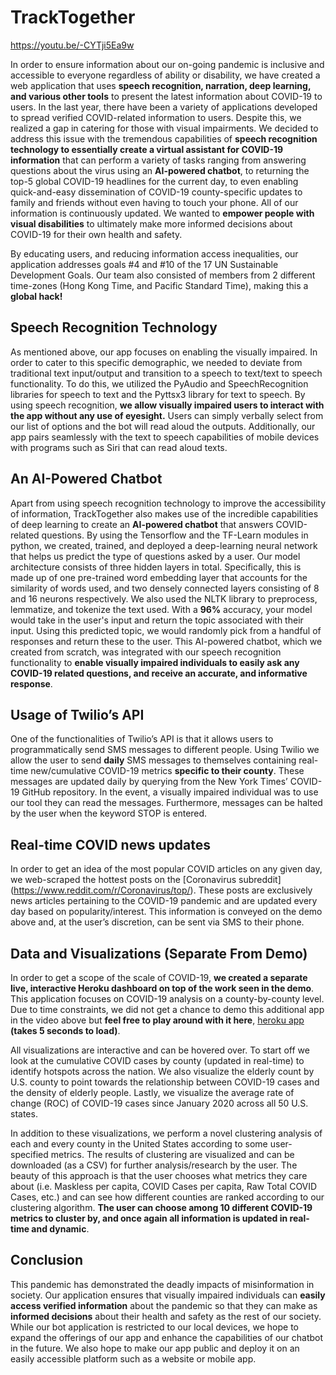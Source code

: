 # TrackTogether

https://youtu.be/-CYTji5Ea9w

In order to ensure information about our on-going pandemic is inclusive and accessible to everyone regardless of ability or disability, we have created a web application that uses **speech recognition, narration, deep learning, and various other tools** to present the latest information about COVID-19 to users. In the last year, there have been a variety of applications developed to spread verified COVID-related information to users. Despite this, we realized a gap in catering for those with visual impairments. We decided to address this issue with the tremendous capabilities of **speech recognition technology to essentially create a virtual assistant for COVID-19 information** that can perform a variety of tasks ranging from answering questions about the virus using an **AI-powered chatbot**, to returning the top-5 global COVID-19 headlines for the current day, to even enabling quick-and-easy dissemination of COVID-19 county-specific updates to family and friends without even having to touch your phone. All of our information is continuously updated. We wanted to **empower people with visual disabilities** to ultimately make more informed decisions about COVID-19 for their own health and safety. 

By educating users, and reducing information access inequalities, our application addresses goals #4 and #10 of the 17 UN Sustainable Development Goals.  Our team also consisted of members from 2 different time-zones (Hong Kong Time, and Pacific Standard Time), making this a **global hack!**  

## Speech Recognition Technology

As mentioned above, our app focuses on enabling the visually impaired. In order to cater to this specific demographic, we needed to deviate from traditional text input/output and transition to a speech to text/text to speech functionality. To do this, we utilized the PyAudio and SpeechRecognition libraries for speech to text and the Pyttsx3 library for text to speech. By using speech recognition, **we allow visually impaired users to interact with the app without any use of eyesight.** Users can simply verbally select from our list of options and the bot will read aloud the outputs. Additionally, our app pairs seamlessly with the text to speech capabilities of mobile devices with programs such as Siri that can read aloud texts.

## An AI-Powered Chatbot

Apart from using speech recognition technology to improve the accessibility of information, TrackTogether also makes use of the incredible capabilities of deep learning to create an **AI-powered chatbot** that answers COVID-related questions.  By using the Tensorflow and the TF-Learn modules in python, we created, trained, and deployed a deep-learning neural network that helps us predict the type of questions asked by a user. Our model architecture consists of three hidden layers in total. Specifically, this is made up of one pre-trained word embedding layer that accounts for the similarity of words used, and two densely connected layers consisting of 8 and 16 neurons respectively. We also used the NLTK library to preprocess, lemmatize, and tokenize the text used. With a **96%** accuracy, your model would take in the user's input and return the topic associated with their input. Using this predicted topic, we would randomly pick from a handful of responses and return these to the user. This AI-powered chatbot, which we created from scratch, was integrated with our speech recognition functionality to **enable visually impaired individuals to easily ask any COVID-19 related questions, and receive an accurate, and informative response**.   

## Usage of Twilio’s API

One of the functionalities of Twilio’s API is that it allows users to programmatically send SMS messages to different people. Using Twilio we allow the user to send **daily** SMS messages to themselves containing real-time new/cumulative COVID-19 metrics **specific to their county**. These messages are updated daily by querying from the  New York Times’ COVID-19 GitHub repository. In the event, a visually impaired individual was to use our tool they can read the messages. Furthermore, messages can be halted by the user when the keyword STOP is entered.

## Real-time COVID news updates

In order to get an idea of the most popular COVID articles on any given day, we web-scraped the hottest posts on the [Coronavirus subreddit] (https://www.reddit.com/r/Coronavirus/top/). These posts are exclusively news articles pertaining to the COVID-19 pandemic and are updated every day based on popularity/interest. This information is conveyed on the demo above and, at the user’s discretion, can be sent via SMS to their phone.

## Data and Visualizations (Separate From Demo) 

In order to get a scope of the scale of COVID-19, **we created a separate live, interactive Heroku dashboard on top of the work seen in the demo**. This application focuses on COVID-19 analysis on a county-by-county level. Due to time constraints, we did not get a chance to demo this additional app in the video above but **feel free to play around with it here**, [heroku app](https://tracktogether.herokuapp.com/) **(takes 5 seconds to load)**. 

All visualizations are interactive and can be hovered over. To start off we look at the cumulative COVID cases by county (updated in real-time) to identify hotspots across the nation. We also visualize the elderly count by U.S. county to point towards the relationship between COVID-19 cases and the density of elderly people. Lastly, we visualize the average rate of change (ROC) of COVID-19 cases since January 2020 across all 50 U.S. states. 

In addition to these visualizations, we perform a novel clustering analysis of each and every county in the United States according to some user-specified metrics. The results of clustering are visualized and can be downloaded (as a CSV) for further analysis/research by the user. The beauty of this approach is that the user chooses what metrics they care about (i.e. Maskless per capita, COVID Cases per capita, Raw Total COVID Cases, etc.) and can see how different counties are ranked according to our clustering algorithm.  **The user can choose among 10 different COVID-19 metrics to cluster by, and once again all information is updated in real-time and dynamic**.

## Conclusion

This pandemic has demonstrated the deadly impacts of misinformation in society. Our application ensures that visually impaired individuals can **easily access verified information** about the pandemic so that they can make as **informed decisions** about their health and safety as the rest of our society. While our bot application is restricted to our local devices, we hope to expand the offerings of our app and enhance the capabilities of our chatbot in the future. We also hope to make our app public and deploy it on an easily accessible platform such as a website or mobile app.
